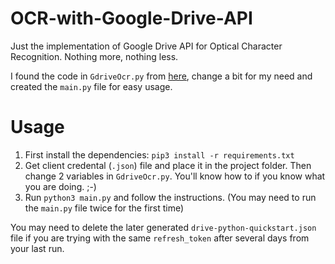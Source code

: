 # OCR-with-Google-Drive-API
Just the implementation of Google Drive API for Optical Character Recognition. Nothing more, nothing less.

I found the code in `GdriveOcr.py` from [here](https://tanaikech.github.io/2017/05/02/ocr-using-google-drive-api/), change a bit for my need and created the `main.py` file for easy usage.

# Usage
1. First install the dependencies: `pip3 install -r requirements.txt`
2. Get client credental (`.json`) file and place it in the project folder. Then change 2 variables in `GdriveOcr.py`. You'll know how to if you know what you are doing. ;-)
3. Run `python3 main.py` and follow the instructions. (You may need to run the `main.py` file twice for the first time)

You may need to delete the later generated `drive-python-quickstart.json` file if you are trying with the same `refresh_token` after several days from your last run.
